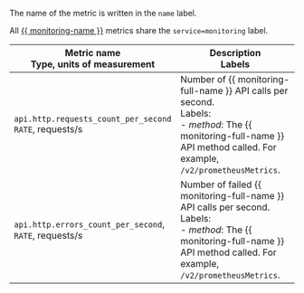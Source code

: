 The name of the metric is written in the `name` label.

All [{{ monitoring-name }}](../../../monitoring/) metrics share the `service=monitoring` label.

| Metric name<br/>Type, units of measurement | Description<br/>Labels |
| -------------------------------------- | ------------------ |
| `api.http.requests_count_per_second`<br/>`RATE`, requests/s | Number of {{ monitoring-full-name }} API calls per second. <br/>Labels:<br/>- *method*: The {{ monitoring-full-name }} API method called. For example, `/v2/prometheusMetrics`. |
| `api.http.errors_count_per_second`, <br/>`RATE`, requests/s | Number of failed {{ monitoring-full-name }} API calls per second. <br/>Labels:<br/>- *method*: The {{ monitoring-full-name }} API method called. For example, `/v2/prometheusMetrics`. |

